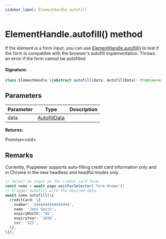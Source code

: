 ```yaml
---
sidebar_label: ElementHandle.autofill
---
```


# ElementHandle.autofill() method

If the element is a form input, you can use [ElementHandle.autofill()](./puppeteer.elementhandle.autofill.md) to test if the form is compatible with the browser's autofill implementation. Throws an error if the form cannot be autofilled.

#### Signature:

```typescript
class ElementHandle \{abstract autofill(data: AutofillData): Promise<void>;\}
```

## Parameters

| Parameter | Type                                        | Description |
| --------- | ------------------------------------------- | ----------- |
| data      | [AutofillData](./puppeteer.autofilldata.md) |             |

**Returns:**

Promise&lt;void&gt;

## Remarks

Currently, Puppeteer supports auto-filling credit card information only and in Chrome in the new headless and headful modes only.

```ts
// Select an input on the credit card form.
const name = await page.waitForSelector('form #name');
// Trigger autofill with the desired data.
await name.autofill(\{
  creditCard: \{
    number: '4444444444444444',
    name: 'John Smith',
    expiryMonth: '01',
    expiryYear: '2030',
    cvc: '123',
  \},
\});
```
